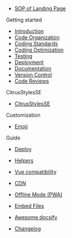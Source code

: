  - [SOP of Landing Page](/)

 Getting started

  - [Introduction](introduction.md)
  - [Code Organization](code-organization.md)
  - [Coding Standards](coding-standards.md)
  - [Coding Optimization](coding-optimization.md)
  - [Testing](testing.md)
  - [Deployment](deployment.md)
  - [Documentation](documentation.md)
  - [Version Control](version-control.md)
  - [Code Reviews](code-reviews.md)

  CitrusStylesSE

  - [CitrusStylesSE](citrusStylesSE.md)

  Customization

  - [Emoji](emoji.md)

 Guide

  - [Deploy](deploy.md)
  - [Helpers](helpers.md)
  - [Vue compatibility](vue.md)
  - [CDN](cdn.md)
  - [Offline Mode (PWA)](pwa.md)
  - [Embed Files](embed-files.md)

- [Awesome docsify](awesome.md)
- [Changelog](changelog.md)
